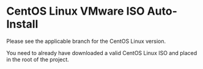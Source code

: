 # CentOS Linux VMware ISO Auto-Install

Please see the applicable branch for the CentOS Linux version.

You need to already have downloaded a valid CentOS Linux ISO and placed in the root of the project.

